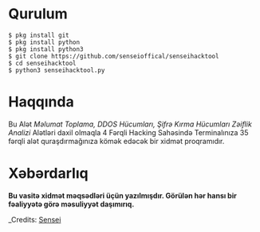 # Qurulum

`$ pkg install git` <br/>
`$ pkg install python` <br/>
`$ pkg install python3` <br/>
`$ git clone https://github.com/senseioffical/senseihacktool` <br/>
`$ cd senseihacktool` <br/>
`$ python3 senseihacktool.py`

# Haqqında

Bu Alət *Məlumat Toplama,* *DDOS Hücumları,* *Şifrə Kırma Hücumları*
*Zəiflik Analizi* Alətləri daxil olmaqla 4 Fərqli Hacking Sahəsində
Terminalınıza 35 fərqli alət quraşdırmağınıza kömək edəcək bir xidmət proqramıdır.

# Xəbərdarlıq

**Bu vasitə xidmət məqsədləri üçün yazılmışdır. Görülən hər hansı bir fəaliyyətə görə məsuliyyət daşımırıq.**

_Credits: [Sensei](t.me/@sensei)
